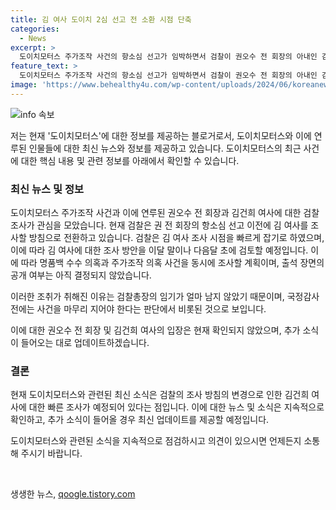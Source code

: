 ```yaml
---
title: 김 여사 도이치 2심 선고 전 소환 시점 단축
categories:
  - News
excerpt: >
  도이치모터스 주가조작 사건의 항소심 선고가 임박하면서 검찰이 권오수 전 회장의 아내인 김건희 여사에 대한 조사 시점을 앞당긴 것으로 전해졌습니다. 검찰은 김 여사를 2심 선고 이전에 조사할 방침을 세우고 있으며, 소환 조사 형태로 진행될 것으로 보입니다. 또한, 검찰은 김 여사의 조사와 함께 명품백 수수 의혹과 주가조작 의혹 사건을 동시에 조사할 계획이며, 검찰총장의 임기가 한정되어 있고 국정감사 전에 사건을 마무리해아하는 이유로 조사 시점이 앞당겨진 것으로 보입니다.
feature_text: >
  도이치모터스 주가조작 사건의 항소심 선고가 임박하면서 검찰이 권오수 전 회장의 아내인 김건희 여사에 대한 조사 시점을 앞당긴 것으로 전해졌습니다. 검찰은 김 여사를 2심 선고 이전에 조사할 방침을 세우고 있으며, 소환 조사 형태로 진행될 것으로 보입니다. 또한, 검찰은 김 여사의 조사와 함께 명품백 수수 의혹과 주가조작 의혹 사건을 동시에 조사할 계획이며, 검찰총장의 임기가 한정되어 있고 국정감사 전에 사건을 마무리해아하는 이유로 조사 시점이 앞당겨진 것으로 보입니다.
image: 'https://www.behealthy4u.com/wp-content/uploads/2024/06/koreanews.jpg'
---
```


<p><img src="https://www.behealthy4u.com/wp-content/uploads/2024/06/koreanews.jpg" alt="info 속보" /></p>

<p>저는 현재 '도이치모터스'에 대한 정보를 제공하는 블로거로서, 도이치모터스와 이에 연루된 인물들에 대한 최신 뉴스와 정보를 제공하고 있습니다. 도이치모터스의 최근 사건에 대한 핵심 내용 및 관련 정보를 아래에서 확인할 수 있습니다.</p>

<h3>최신 뉴스 및 정보</h3>

<p>도이치모터스 주가조작 사건과 이에 연루된 권오수 전 회장과 김건희 여사에 대한 검찰 조사가 관심을 모았습니다. 현재 검찰은 권 전 회장의 항소심 선고 이전에 김 여사를 조사할 방침으로 전환하고 있습니다. 검찰은 김 여사 조사 시점을 빠르게 잡기로 하였으며, 이에 따라 김 여사에 대한 조사 방안을 이달 말이나 다음달 초에 검토할 예정입니다. 이에 따라 명품백 수수 의혹과 주가조작 의혹 사건을 동시에 조사할 계획이며, 출석 장면의 공개 여부는 아직 결정되지 않았습니다.</p>

<p>이러한 조취가 취해진 이유는 검찰총장의 임기가 얼마 남지 않았기 때문이며, 국정감사 전에는 사건을 마무리 지어야 한다는 판단에서 비롯된 것으로 보입니다.</p>

<p>이에 대한 권오수 전 회장 및 김건희 여사의 입장은 현재 확인되지 않았으며, 추가 소식이 들어오는 대로 업데이트하겠습니다.</p>

<h3>결론</h3>

<p>현재 도이치모터스와 관련된 최신 소식은 검찰의 조사 방침의 변경으로 인한 김건희 여사에 대한 빠른 조사가 예정되어 있다는 점입니다. 이에 대한 뉴스 및 소식은 지속적으로 확인하고, 추가 소식이 들어올 경우 최신 업데이트를 제공할 예정입니다.</p>

<p>도이치모터스와 관련된 소식을 지속적으로 점검하시고 의견이 있으시면 언제든지 소통해 주시기 바랍니다.</p>

<p data-ke-size="size16">&nbsp;</p>
생생한 뉴스, <a href="https://qoogle.tistory.com" rel="dofollow">qoogle.tistory.com</a>


